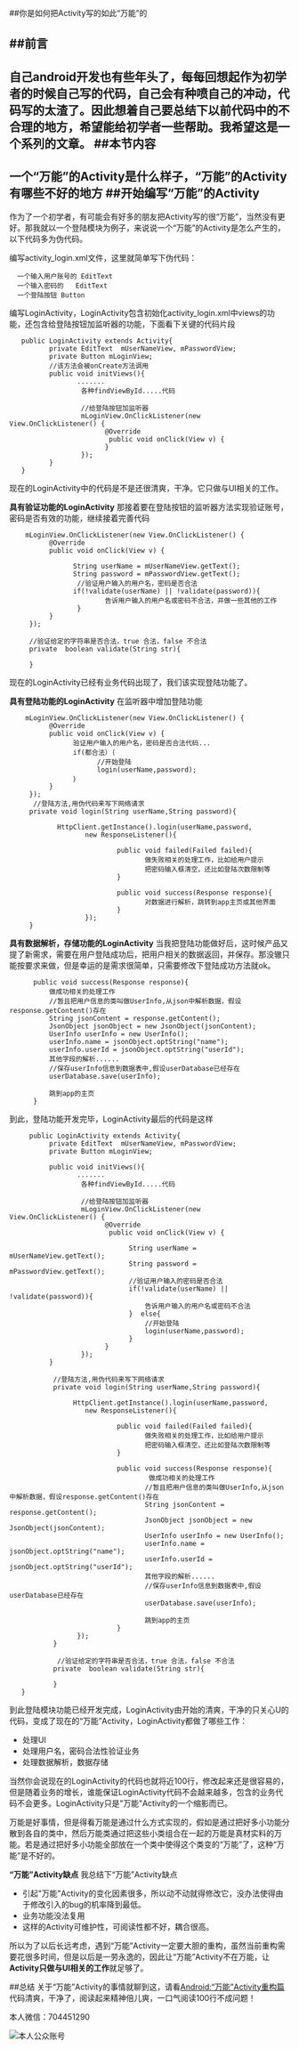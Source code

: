 ##你是如何把Activity写的如此“万能”的

##前言
------
自己android开发也有些年头了，每每回想起作为初学者的时候自己写的代码，自己会有种喷自己的冲动，代码写的太渣了。因此想着自己要总结下以前代码中的不合理的地方，希望能给初学者一些帮助。我希望这是一个系列的文章。
##本节内容
------
一个“万能”的Activity是什么样子，“万能”的Activity有哪些不好的地方
##开始编写“万能”的Activity
-----
作为了一个初学者，有可能会有好多的朋友把Activity写的很“万能”，当然没有更好。那我就以一个登陆模块为例子，来说说一个“万能”的Activity是怎么产生的，以下代码多为伪代码。

编写activity_login.xml文件，这里就简单写下伪代码：

      一个输入用户账号的 EditText
      一个输入密码的   EditText
      一个登陆按钮 Button

编写LoginActivity，LoginActivity包含初始化activity_login.xml中views的功能，还包含给登陆按钮加监听器的功能，下面看下关键的代码片段

       public LoginActivity extends Activity{
              private EditText  mUserNameView, mPasswordView;
              private Button mLoginView;
              //该方法会被onCreate方法调用
              public void initViews(){
                     .......
                      各种findViewById.....代码

                      //给登陆按钮加监听器
                      mLoginView.OnClickListener(new View.OnClickListener() {
                            @Override
                             public void onClick(View v) {    
                            }
                      });
              }
       }

现在的LoginActivity中的代码是不是还很清爽，干净。它只做与UI相关的工作。

**具有验证功能的LoginActivity**
那接着要在登陆按钮的监听器方法实现验证账号，密码是否有效的功能，继续接着完善代码

        mLoginView.OnClickListener(new View.OnClickListener() {
              @Override
              public void onClick(View v) {

                    String userName = mUserNameView.getText();
                    String password = mPasswordView.getText();
                     //验证用户输入的用户名，密码是否合法
                    if(!validate(userName) || !validate(password)){
                            告诉用户输入的用户名或密码不合法，并做一些其他的工作
                     }
              }
         });

         //验证给定的字符串是否合法，true 合法，false 不合法
         private  boolean validate(String str){

         }

  现在的LoginActivity已经有业务代码出现了，我们该实现登陆功能了。

**具有登陆功能的LoginActivity**
在监听器中增加登陆功能

        mLoginView.OnClickListener(new View.OnClickListener() {
              @Override
              public void onClick(View v) {
                    验证用户输入的用户名，密码是否合法代码...
                    if(都合法）｛
                          //开始登陆
                          login(userName,password);
                    ｝
              }
         });
          //登陆方法,用伪代码来写下网络请求
         private void login(String userName,String password){

                HttpClient.getInstance().login(userName,password,
                       new ResponseListener(){

                               public void failed(Failed failed){
                                      做失败相关的处理工作，比如给用户提示
                                      把密码输入框清空，还比如登陆次数限制等
                               }

                               public void success(Response response){
                                      对数据进行解析，跳转到app主页或其他界面
                               }
                       });
         }

**具有数据解析，存储功能的LoginActivity**
当我把登陆功能做好后，这时候产品又提了新需求，需要在用户登陆成功后，把用户相关的数据返回，并保存。那没辙只能按要求来做，但是幸运的是需求很简单，只需要修改下登陆成功方法就ok。

          public void success(Response response){
              做成功相关的处理工作
              //暂且把用户信息的类叫做UserInfo,从json中解析数据，假设response.getContent()存在
              String jsonContent = response.getContent();
              JsonObject jsonObject = new JsonObject(jsonContent);
              UserInfo userInfo = new UserInfo();
              userInfo.name = jsonObject.optString("name");
              userInfo.userId = jsonObject.optString("userId");
              其他字段的解析......
              //保存userInfo信息到数据表中,假设userDatabase已经存在
              userDatabase.save(userInfo);

              跳到app的主页
          }

到此，登陆功能开发完毕，LoginActivity最后的代码是这样

         public LoginActivity extends Activity{
              private EditText  mUserNameView, mPasswordView;
              private Button mLoginView;

              public void initViews(){
                     .......
                      各种findViewById.....代码

                      //给登陆按钮加监听器
                      mLoginView.OnClickListener(new View.OnClickListener() {
                            @Override
                             public void onClick(View v) {  

                                  String userName = mUserNameView.getText();
                                  String password = mPasswordView.getText();
                                  //验证用户输入的密码是否合法
                                  if(!validate(userName) || !validate(password)){
                                      告诉用户输入的用户名或密码不合法
                                  }  else{
                                      //开始登陆
                                      login(userName,password);
                                  }
                            }
                      });
              }

               //登陆方法,用伪代码来写下网络请求
               private void login(String userName,String password){

                    HttpClient.getInstance().login(userName,password,
                       new ResponseListener(){

                               public void failed(Failed failed){
                                      做失败相关的处理工作，比如给用户提示
                                      把密码输入框清空，还比如登陆次数限制等
                               }

                               public void success(Response response){
                                       做成功相关的处理工作
                                      //暂且把用户信息的类叫做UserInfo,从json中解析数据，假设response.getContent()存在
                                      String jsonContent = response.getContent();
                                      JsonObject jsonObject = new JsonObject(jsonContent);
                                      UserInfo userInfo = new UserInfo();
                                      userInfo.name = jsonObject.optString("name");
                                      userInfo.userId = jsonObject.optString("userId");
                                      其他字段的解析......
                                      //保存userInfo信息到数据表中,假设userDatabase已经存在
                                      userDatabase.save(userInfo);

                                      跳到app的主页
                               }
                     });
               }

                //验证给定的字符串是否合法，true 合法，false 不合法
               private  boolean validate(String str){

               }
       }

到此登陆模块功能已经开发完成，LoginActivity由开始的清爽，干净的只关心U的代码，变成了现在的“万能”Activity，LoginActivity都做了哪些工作：
  - 处理UI
  - 处理用户名，密码合法性验证业务
  - 处理数据解析，数据存储

当然你会说现在的LoginActivity的代码也就将近100行，修改起来还是很容易的，但是随着业务的增长，谁能保证LoginActivity代码不会越来越多，包含的业务代码不会更多。LoginActivity只是"万能"Activity的一个缩影而已。

万能是好事情，但是得看万能是通过什么方式实现的，假如是通过把好多小功能分散到各自的类中，然后万能类通过把这些小类组合在一起的万能是真材实料的万能。若是通过把好多小功能全部放在一个类中使得这个类变的“万能”了，这种“万能”是不好的。

**“万能”Activity缺点**
我总结下“万能”Activity缺点
  - 引起"万能"Activity的变化因素很多，所以动不动就得修改它，没办法使得由于修改引入的bug的机率降到最低。
  - 业务功能没法复用
  - 这样的Activity可维护性，可阅读性都不好，耦合很高。

所以为了以后长远考虑，遇到“万能”Activity一定要大胆的重构，虽然当前重构需要花很多时间，但是以后是一劳永逸的，因此让“万能”Activity不在万能，让**Activity只做与UI相关的工作**就足够了。

##总结
关于“万能”Activity的事情就聊到这，请看[Android:“万能”Activity重构篇](http://www.jianshu.com/p/559f85a42f23)
代码清爽，干净了，阅读起来精神倍儿爽，一口气阅读100行不成问题！

本人微信：704451290

![本人公众账号](http://upload-images.jianshu.io/upload_images/1504173-9cf9f1ab13509e8c.jpg?imageMogr2/auto-orient/strip%7CimageView2/2/w/1240)

